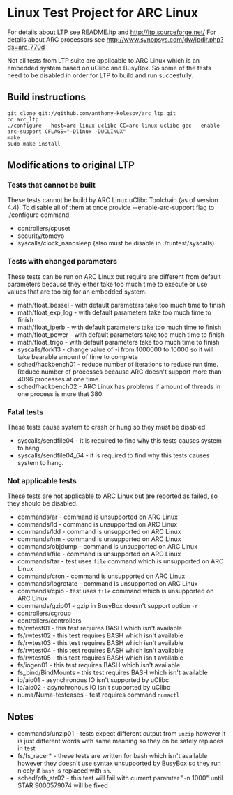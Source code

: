 # Linux Test Project for ARC Linux

For details about LTP see README.ltp and http://ltp.sourceforge.net/
For details about ARC processors see http://www.synopsys.com/dw/ipdir.php?ds=arc_770d

Not all tests from LTP suite are applicable to ARC Linux which is an embedded
system based on uClibc and BusyBox. So some of the tests need to be disabled in
order for LTP to build and run succesfully.


## Build instructions

```
git clone git://github.com/anthony-kolesov/arc_ltp.git
cd arc_ltp
./configure --host=arc-linux-uclibc CC=arc-linux-uclibc-gcc --enable-arc-support CFLAGS="-Dlinux -DUCLINUX"
make
sudo make install
```

## Modifications to original LTP

### Tests that cannot be built

These tests cannot be build by ARC Linux uClibc Toolchain (as of version 4.4). To disable all of
them at once provide --enable-arc-support flag to ./configure command.

* controllers/cpuset
* security/tomoyo
* syscalls/clock_nanosleep (also must be disable in ./runtest/syscalls)


### Tests with changed parameters

These tests can be run on ARC Linux but require are different from default
parameters because they either take too much time to execute or use values that
are too big for an embedded system.

* math/float_bessel - with default parameters take too much time to finish
* math/float_exp_log - with default parameters take too much time to finish
* math/float_iperb - with default parameters take too much time to finish
* math/float_power - with default parameters take too much time to finish
* math/float_trigo - with default parameters take too much time to finish
* syscalls/fork13 - change value of -i from 1000000 to 10000 so it will take
  bearable amount of time to complete	
* sched/hackbench01 - reduce number of iterations to reduce run time. Reduce
  number of processes because ARC doesn't support more than 4096 processes at
  one time.
* sched/hackbench02 - ARC Linux has problems if amount of threads in one
  process is more that 380.


### Fatal tests

These tests cause system to crash or hung so they must be disabled.

* syscalls/sendfile04 - it is required to find why this tests causes system to hang
* syscalls/sendfile04_64 - it is required to find why this tests causes system to hang.


### Not applicable tests

These tests are not applicable to ARC Linux but are reported as failed, so they
should be disabled.

* commands/ar - command is unsupported on ARC Linux
* commands/ld - command is unsupported on ARC Linux
* commands/ldd - command is unsupported on ARC Linux
* commands/nm - command is unsupported on ARC Linux
* commands/objdump - command is unsupported on ARC Linux
* commands/file - command is unsupported on ARC Linux
* commands/tar - test uses `file` command which is unsupported on ARC Linux
* commands/cron - command is unsupported on ARC Linux
* commands/logrotate - command is unsupported on ARC Linux
* commands/cpio - test uses `file` command which is unsupported on ARC Linux
* commands/gzip01 - gzip in BusyBox doesn't support option `-r`
* controllers/cgroup
* controllers/controllers
* fs/rwtest01 - this test requires BASH which isn't available
* fs/rwtest02 - this test requires BASH which isn't available
* fs/rwtest03 - this test requires BASH which isn't available
* fs/rwtest04 - this test requires BASH which isn't available
* fs/rwtest05 - this test requires BASH which isn't available
* fs/iogen01 - this test requires BASH which isn't available
* fs_bind/BindMounts - this test requires BASH which isn't available
* io/aio01 - asynchronous IO isn't supported by uClibc
* io/aio02 - asynchronous IO isn't supported by uClibc
* numa/Numa-testcases - test requires command `numactl`


## Notes

* commands/unzip01 - tests expect different output from `unzip` however it is
  just different words with same meaning so they cn be safely replaces in test
* fs/fs_racer* - these tests are written for bash which isn't available however
  they doesn't use syntax unsupported by BusyBox so they run nicely if `bash`
  is replaced with `sh`.
* sched/pth_str02 - this test will fail with current paramter "-n 1000" until
  STAR 9000579074 will be fixed

